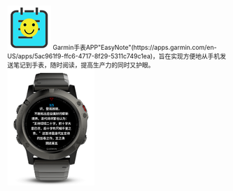 <img src="https://raw.githubusercontent.com/congzhou09/EasyNote/HEAD/snapshot/cover.png" width="100" />
Garmin手表APP"EasyNote"(https://apps.garmin.com/en-US/apps/5ac961f9-ffc6-4717-8f29-5311c749c1ea)，旨在实现方便地从手机发送笔记到手表，随时阅读，提高生产力的同时又护眼。
<img src="https://raw.githubusercontent.com/congzhou09/EasyNote/HEAD/snapshot/2.png" width="200" />
